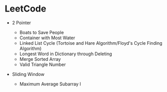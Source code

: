 # LeetCode

- 2 Pointer
  - Boats to Save People
  - Container with Most Water
  - Linked List Cycle (Tortoise and Hare Algorithm/Floyd's Cycle Finding Algorithm)
  - Longest Word in Dictionary through Deleting
  - Merge Sorted Array
  - Valid Triangle Number

- Sliding Window
  - Maximum Average Subarray I
